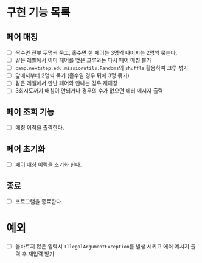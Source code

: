 # 구현 기능 목록

## 페어 매칭
* [ ] 짝수면 전부 두명씩 묶고, 홀수면 한 페어는 3명씩 나머지는 2명씩 묶는다.
* [ ] 같은 레벨에서 이미 페어를 맺은 크루와는 다시 페어 매칭 불가
* [ ] `camp.nextstep.edu.missionutils.Randoms`의 `shuffle` 활용하여 크루 섞기
* [ ] 앞에서부터 2명씩 묶기 (홀수일 경우 뒤에 3명 묶기)
* [ ] 같은 레벨에서 만난 페어와 만나는 경우 재매칭
* [ ] 3회시도까지 매칭이 안되거나 경우의 수가 없으면 에러 메시지 출력

## 페어 조회 기능
* [ ] 매칭 이력을 출력한다.

## 페어 초기화
* [ ] 페어 매칭 이력을 초기화 한다.

## 종료
* [ ] 프로그램을 종료한다.

# 예외
* [ ] 올바르지 않은 입력시 `IllegalArgumentException`를 발생 시키고 에러 메시지 출력 후 재입력 받기